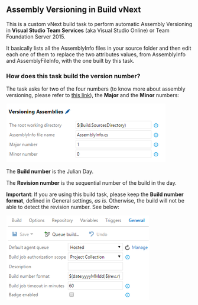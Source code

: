 ## Assembly Versioning in Build vNext

This is a custom vNext build task to perform automatic Assembly Versioning in **Visual Studio Team Services** (aka Visual Studio Online) or Team Foundation Server 2015.

It basically lists all the AssemblyInfo files in your source folder and then edit each one of them to replace the two attributes values, from AssemblyInfo and AssemblyFileInfo, with the one built by this task.
### How does this task build the version number?

The task asks for two of the four numbers (to know more about assembly versioning, please refer to [this link](https://msdn.microsoft.com/en-us/library/51ket42z(v=vs.110).aspx)), the **Major** and the **Minor** numbers:

![alt text](https://raw.githubusercontent.com/ricardoserradas/VSTS-Assembly-Versioning/master/images/BuildTaskSample.png "This is the Build Task properties")

The **Build number** is the Julian Day.

The **Revision number** is the sequential number of the build in the day.

**Important**: If you are using this build task, please keep the **Build number format**, defined in General settings, *as is*. Otherwise, the build will not be able to detect the revision number. See below:

![alt text](https://raw.githubusercontent.com/ricardoserradas/VSTS-Assembly-Versioning/master/images/GeneralProperties_Revision.png "The General properties")
